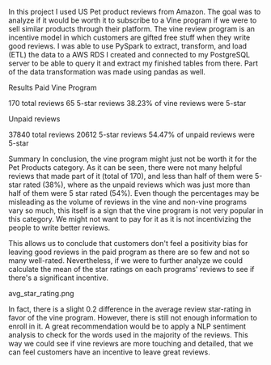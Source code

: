 In this project I used US Pet product reviews from Amazon. The goal was to analyze if it would be worth it to subscribe to a Vine program if we were to sell similar products through their platform. The vine review program is an incentive model in which customers are gifted free stuff when they write good reviews. I was able to use PySpark to extract, transform, and load (ETL) the data to a AWS RDS I created and connected to my PostgreSQL server to be able to query it and extract my finished tables from there. Part of the data transformation was made using pandas as well.

Results
Paid Vine Program

170 total reviews
65 5-star reviews
38.23% of vine reviews were 5-star

Unpaid reviews

37840 total reviews
20612 5-star reviews
54.47% of unpaid reviews were 5-star

Summary
In conclusion, the vine program might just not be worth it for the Pet Products category. As it can be seen, there were not many helpful reviews that made part of it (total of 170), and less than half of them were 5-star rated (38%), where as the unpaid reviews which was just more than half of them were 5 star rated (54%). Even though the percentages may be misleading as the volume of reviews in the vine and non-vine programs vary so much, this itself is a sign that the vine program is not very popular in this category. We might not want to pay for it as it is not incentivizing the people to write better reviews.

This allows us to conclude that customers don't feel a positivity bias for leaving good reviews in the paid program as there are so few and not so many well-rated. Nevertheless, if we were to further analyze we could calculate the mean of the star ratings on each programs' reviews to see if there's a significant incentive.

avg_star_rating.png

In fact, there is a slight 0.2 difference in the average review star-rating in favor of the vine program. However, there is still not enough information to enroll in it. A great recommendation would be to apply a NLP sentiment analysis to check for the words used in the majority of the reviews. This way we could see if vine reviews are more touching and detailed, that we can feel customers have an incentive to leave great reviews.